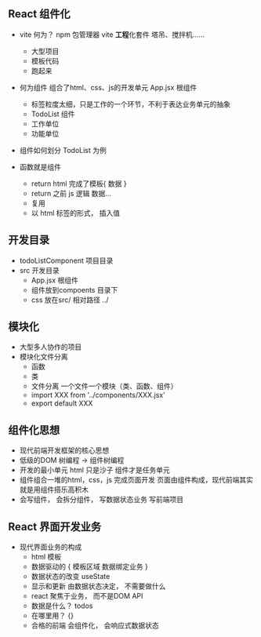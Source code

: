## React 组件化

- vite 何为？
npm 包管理器
  vite **工程**化套件  塔吊、搅拌机......
  - 大型项目
  - 模板代码
  - 跑起来

- 何为组件
    组合了html、css、js的开发单元
    App.jsx 根组件
    - 标签粒度太细，只是工作的一个环节，不利于表达业务单元的抽象
    - TodoList 组件
    - 工作单位
    - 功能单位
- 组件如何划分 TodoList 为例
- 函数就是组件
  - return html 完成了模板{ 数据 }
  - return 之前 js 逻辑 数据...
  - 复用
  - 以 html 标签的形式， 插入值

## 开发目录
  - todoListComponent 项目目录
  - src  开发目录
    - App.jsx 根组件
    - 组件放到compoents 目录下
    - css 放在src/
      相对路径 ../
## 模块化
  - 大型多人协作的项目
  - 模块化文件分离
    - 函数
    - 类
    - 文件分离 一个文件一个模块（类、函数、组件）
    - import  XXX from '../components/XXX.jsx'
    - export default XXX

## 组件化思想
- 现代前端开发框架的核心思想
- 低级的DOM 树编程 -> 组件树编程
- 开发的最小单元
  html 只是沙子
  组件才是任务单元
- 组件组合一堆的html，css，js 完成页面开发
  页面由组件构成，现代前端其实就是用组件搭乐高积木
- 会写组件， 会拆分组件， 写数据状态业务 写前端项目

## React 界面开发业务
- 现代界面业务的构成
    - html 模板
    - 数据驱动的 { 模板区域  数据绑定业务 }
    - 数据状态的改变 useState
    - 显示和更新 由数据状态决定， 不需要做什么
    - react 聚焦于业务， 而不是DOM API
    - 数据是什么？ todos
    - 在哪里用？ {}
    - 合格的前端 会组件化， 会响应式数据状态